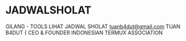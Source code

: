 # JADWALSHOLAT
GILANG - TOOLS LIHAT JADWAL SHOLAT
tuanb4dut@gmail.com
TUAN B4DUT { CEO & FOUNDER INDONESIAN TERMUX ASSOCIATION
